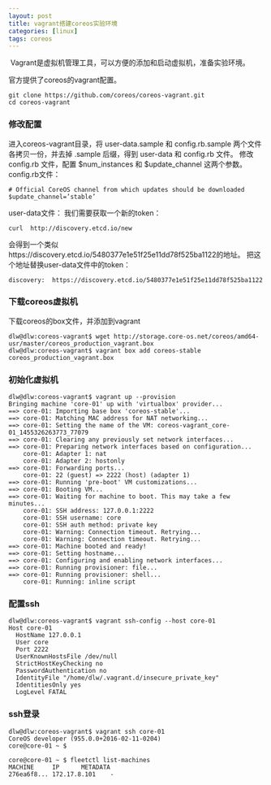```yaml
---
layout: post
title: vagrant搭建coreos实验环境
categories: [linux]
tags: coreos
---
```


<!--break-->

﻿
Vagrant是虚拟机管理工具，可以方便的添加和启动虚拟机，准备实验环境。

官方提供了coreos的vagrant配置。

```
git clone https://github.com/coreos/coreos-vagrant.git
cd coreos-vagrant
```

### 修改配置

进入coreos-vagrant目录，将 user-data.sample 和 config.rb.sample 两个文件各拷贝一份，并去掉 .sample 后缀，得到 user-data 和 config.rb 文件。 修改 config.rb 文件，配置 $num_instances 和 $update_channel 这两个参数。
config.rb文件：

```
# Official CoreOS channel from which updates should be downloaded
$update_channel=’stable’
```

user-data文件：
我们需要获取一个新的token：

```
curl  http://discovery.etcd.io/new
```


会得到一个类似https://discovery.etcd.io/5480377e1e51f25e11dd78f525ba1122的地址。
把这个地址替换user-data文件中的token：

```
discovery:  https://discovery.etcd.io/5480377e1e51f25e11dd78f525ba1122
```

### 下载coreos虚拟机

下载coreos的box文件，并添加到vagrant

```
dlw@dlw:coreos-vagrant$ wget http://storage.core-os.net/coreos/amd64-usr/master/coreos_production_vagrant.box
dlw@dlw:coreos-vagrant$ vagrant box add coreos-stable coreos_production_vagrant.box
```

### 初始化虚拟机

```
dlw@dlw:coreos-vagrant$ vagrant up --provision
Bringing machine 'core-01' up with 'virtualbox' provider...
==> core-01: Importing base box 'coreos-stable'...
==> core-01: Matching MAC address for NAT networking...
==> core-01: Setting the name of the VM: coreos-vagrant_core-01_1455326263773_77079
==> core-01: Clearing any previously set network interfaces...
==> core-01: Preparing network interfaces based on configuration...
    core-01: Adapter 1: nat
    core-01: Adapter 2: hostonly
==> core-01: Forwarding ports...
    core-01: 22 (guest) => 2222 (host) (adapter 1)
==> core-01: Running 'pre-boot' VM customizations...
==> core-01: Booting VM...
==> core-01: Waiting for machine to boot. This may take a few minutes...
    core-01: SSH address: 127.0.0.1:2222
    core-01: SSH username: core
    core-01: SSH auth method: private key
    core-01: Warning: Connection timeout. Retrying...
    core-01: Warning: Connection timeout. Retrying...
==> core-01: Machine booted and ready!
==> core-01: Setting hostname...
==> core-01: Configuring and enabling network interfaces...
==> core-01: Running provisioner: file...
==> core-01: Running provisioner: shell...
    core-01: Running: inline script
```

### 配置ssh

```
dlw@dlw:coreos-vagrant$ vagrant ssh-config --host core-01
Host core-01
  HostName 127.0.0.1
  User core
  Port 2222
  UserKnownHostsFile /dev/null
  StrictHostKeyChecking no
  PasswordAuthentication no
  IdentityFile "/home/dlw/.vagrant.d/insecure_private_key"
  IdentitiesOnly yes
  LogLevel FATAL
```

### ssh登录

```
dlw@dlw:coreos-vagrant$ vagrant ssh core-01
CoreOS developer (955.0.0+2016-02-11-0204)
core@core-01 ~ $ 
```



```
core@core-01 ~ $ fleetctl list-machines
MACHINE		IP		METADATA
276ea6f8...	172.17.8.101	-
```
